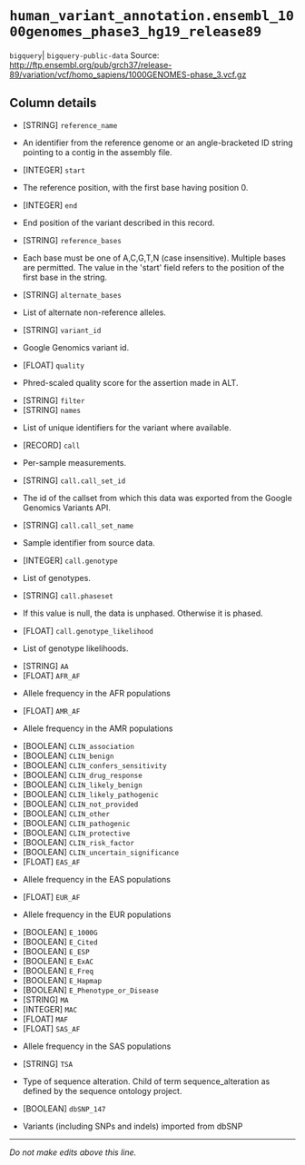 # `human_variant_annotation.ensembl_1000genomes_phase3_hg19_release89`
`bigquery`| `bigquery-public-data`
Source: http://ftp.ensembl.org/pub/grch37/release-89/variation/vcf/homo_sapiens/1000GENOMES-phase_3.vcf.gz

## Column details
* [STRING]    `reference_name`
 - An identifier from the reference genome or an angle-bracketed ID string pointing to a contig in the assembly file.
* [INTEGER]   `start`
 - The reference position, with the first base having position 0.
* [INTEGER]   `end`
 - End position of the variant described in this record.
* [STRING]    `reference_bases`
 - Each base must be one of A,C,G,T,N (case insensitive). Multiple bases are permitted. The value in the 'start' field refers to the position of the first base in the string.
* [STRING]    `alternate_bases`
 - List of alternate non-reference alleles.
* [STRING]    `variant_id`
 - Google Genomics variant id.
* [FLOAT]     `quality`
 - Phred-scaled quality score for the assertion made in ALT.
* [STRING]    `filter`
* [STRING]    `names`
 - List of unique identifiers for the variant where available.
* [RECORD]    `call`
 - Per-sample measurements.
* [STRING]    `call.call_set_id`
 - The id of the callset from which this data was exported from the Google Genomics Variants API.
* [STRING]    `call.call_set_name`
 - Sample identifier from source data.
* [INTEGER]   `call.genotype`
 - List of genotypes.
* [STRING]    `call.phaseset`
 - If this value is null, the data is unphased.  Otherwise it is phased.
* [FLOAT]     `call.genotype_likelihood`
 - List of genotype likelihoods.
* [STRING]    `AA`
* [FLOAT]     `AFR_AF`
 - Allele frequency in the AFR populations
* [FLOAT]     `AMR_AF`
 - Allele frequency in the AMR populations
* [BOOLEAN]   `CLIN_association`
* [BOOLEAN]   `CLIN_benign`
* [BOOLEAN]   `CLIN_confers_sensitivity`
* [BOOLEAN]   `CLIN_drug_response`
* [BOOLEAN]   `CLIN_likely_benign`
* [BOOLEAN]   `CLIN_likely_pathogenic`
* [BOOLEAN]   `CLIN_not_provided`
* [BOOLEAN]   `CLIN_other`
* [BOOLEAN]   `CLIN_pathogenic`
* [BOOLEAN]   `CLIN_protective`
* [BOOLEAN]   `CLIN_risk_factor`
* [BOOLEAN]   `CLIN_uncertain_significance`
* [FLOAT]     `EAS_AF`
 - Allele frequency in the EAS populations
* [FLOAT]     `EUR_AF`
 - Allele frequency in the EUR populations
* [BOOLEAN]   `E_1000G`
* [BOOLEAN]   `E_Cited`
* [BOOLEAN]   `E_ESP`
* [BOOLEAN]   `E_ExAC`
* [BOOLEAN]   `E_Freq`
* [BOOLEAN]   `E_Hapmap`
* [BOOLEAN]   `E_Phenotype_or_Disease`
* [STRING]    `MA`
* [INTEGER]   `MAC`
* [FLOAT]     `MAF`
* [FLOAT]     `SAS_AF`
 - Allele frequency in the SAS populations
* [STRING]    `TSA`
 - Type of sequence alteration. Child of term sequence_alteration as defined by the sequence ontology project.
* [BOOLEAN]   `dbSNP_147`
 - Variants (including SNPs and indels) imported from dbSNP

-------------------------------------------------------------------------------
*Do not make edits above this line.*
